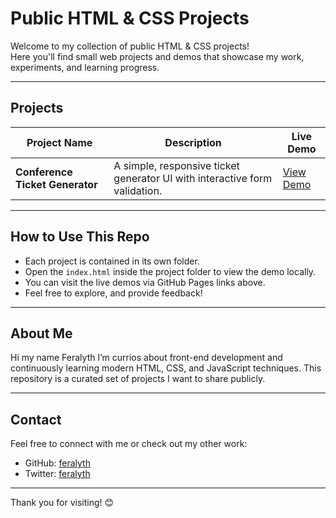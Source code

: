 # Public HTML & CSS Projects

Welcome to my collection of public HTML & CSS projects!  
Here you'll find small web projects and demos that showcase my work, experiments, and learning progress.

---

## Projects

| Project Name       | Description                            | Live Demo                                      |
|--------------------|----------------------------------------|------------------------------------------------|
| **Conference Ticket Generator**| A simple, responsive ticket generator UI with interactive form validation.  | [View Demo](https://feralyth.github.io/html-css-public-projects/conference-ticket-generator/)

---

## How to Use This Repo

- Each project is contained in its own folder.
- Open the `index.html` inside the project folder to view the demo locally.
- You can visit the live demos via GitHub Pages links above.
- Feel free to explore, and provide feedback!

---

## About Me

Hi my name Feralyth I’m currios about front-end development and continuously learning modern HTML, CSS, and JavaScript techniques. This repository is a curated set of projects I want to share publicly.

---

## Contact

Feel free to connect with me or check out my other work:

- GitHub: [feralyth](https://github.com/feralyth)
- Twitter: [feralyth](https://x.com/feralyth)

---

Thank you for visiting! 😊

